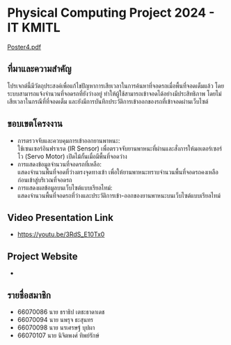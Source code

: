# Physical Computing Project 2024 - IT KMITL
[Poster4.pdf](https://github.com/user-attachments/files/17601750/Poster4.pdf)
## ที่มาและความสำคัญ
โปรเจกต์นี้มีวัตถุประสงค์เพื่อแก้ไขปัญหาการเสียเวลาในการค้นหาที่จอดรถเมื่อพื้นที่จอดเต็มแล้ว โดยระบบสามารถแจ้งจำนวนที่จอดรถที่ยังว่างอยู่ ทำให้ผู้ใช้สามารถเข้าจอดได้อย่างมีประสิทธิภาพ โดยไม่เสียเวลาในกรณีที่ที่จอดเต็ม และยังมีการบันทึกประวัติการเข้าออกของรถที่เข้าจอดผ่านเว็บไซต์

## ขอบเขตโครงงาน
- การตรวจจับและควบคุมการเข้าออกยานพาหนะ:  
ใช้เซนเซอร์อินฟราเรด (IR Sensor) เพื่อตรวจจับยานพาหนะที่ผ่านและสั่งการให้มอเตอร์เซอร์โว (Servo Motor) เปิดไม้กั้นเมื่อมีพื้นที่จอดว่าง
- การแสดงข้อมูลจำนวนที่จอดรถที่เหลือ:  
แสดงจำนวนพื้นที่จอดที่ว่างตรงจุดทางเข้า เพื่อให้ยานพาหนะทราบจำนวนพื้นที่จอดรถคงเหลือก่อนเข้าสู่บริเวณที่จอดรถ
- การแสดงผลข้อมูลบนเว็บไซต์แบบเรียลไทม์:  
แสดงจำนวนพื้นที่จอดรถที่ว่างและประวัติการเข้า-ออกของยานพาหนะบนเว็บไซต์แบบเรียลไทม์

## Video Presentation Link
- https://youtu.be/3RdS_E10Tx0

## Project Website
- 

## รายชื่อสมาชิก
- 66070086 นาย ธราธิป เตชะธาดาเดช
- 66070094 นาย นพรุจ ธะสุนทร
- 66070098 นาย นรเศรษฐ์ บุปผา
- 66070107 นาย นิจิตพงศ์ ทิพย์รักษ์
